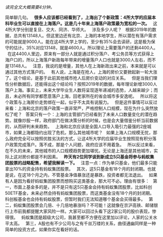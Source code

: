 *读完全文大概需要4分钟。*
  
简单聊几句。
 
**很多人应该都已经看到了，上海出了个新政策：4所大学的应届本科毕业生可以直接在上海落户。这是几十年来上海落户政策最为宽松的一次。**
 
这4所大学分别是复旦、交大、同济、华师大。
 
涉及多少人呢？
 
根据2019年的数据，总共有13148人。但这里边还有北京、上海的本地学生，所以潜在有落户需求的可能就是9000人。能在这4所大学上学的，至少有35%会去读研，这是极为保守的估计。35%对应13148，就是4600人。所以理论上需要落户的还剩4400人。
 
在这4400人里边，原来有一部分人就是通过积分落户、考公务员等方式获得上海户口的，所以上海落户新政每年带来的增量落户人口也就是3000人左右，而不是13148人。
 
注意，我说的是增量，其他人在上海新政出来之前，本来就是可以通过其他方式落户的。
 
有人说，上海是在抢人，上海的房价又要掀起新一轮大涨了。这个结论，是基于此前其他城市抢人后房价变动的对应关系。
 
但是当我们理性分析数据后，还能得出这个结论吗？按照2019年的数据，每年理论新增3000人落户上海。事实上，未来大学毕业生人数将呈现逐年递减的态势，人越来越少；而且，未必所有同学都愿意落户上海，回老家所在的省会城市多安逸呢。
 
所以将这个政策与上海房价走势绑在一起，似乎不太具有说服力。
 
但是这件事情可以反过来看：上海和北京的落户政策一直非常严，严格控制人口规模，现在为什么突然放松了呢？
 
答案只有一个：上海的主管部门已经看到了未来人口数量变化的潜在趋势。就像炒股一样，政府部门在做决策分析的时候，也是会大量借鉴分析当前数据的，从而研判未来趋势。
 
上海和北京应该是全国人口导入吸引力最强的2座城市，如果上海都隐约出现了危机，那么其他城市呢？
 
如果上海人口规模无忧，那么政府完全可以按照优胜劣汰的方式，让这4所大学的应届毕业生按照现有积分落户政策完成落户。落不成，那是个人问题，政府应该不用着急。
 
所以反过来看，在不久的未来，其他城市的人口规模趋势更加堪忧。无论是上海还是其他城市，实际上这对房价都是不利因素。
 
**昨天有2位同学谈到新成立5只基金将参与蚂蚁集团股票的战略配售，希望我解读一下。**
 
注意一点：作为单只基金，他们最多只能拿出10%的资金持有蚂蚁集团股票。
 
其次，这5只基金有18个月的封闭期。也就是说，在这18个月之内，不管基金净值暴涨还是暴跌，投资者都无法退出。
 
如果有人是因为看好蚂蚁集团股票而想购买这类基金，那大可不必。理由有很多：
 
第一，市面上基金多的是，并不是只有这5只基金会持有蚂蚁集团股票，比如科创50ETF基金，未来必然会持有蚂蚁集团股票，而这类基金没有18个月的封闭期。
 
科创板基金也会持有蚂蚁股票，但暂时我们无法知道哪个基金会买得最多。
 
第二，蚂蚁集团股票会几倍、十几倍地暴涨吗？不可能！这就像在京沪高铁、邮储银行上市前我都提醒大家风险一样。大家可以回过头看下这2家公司的股价表现，惨得很。
 
蚂蚁集团是超级大公司，我甚至都不方便在这里加以评论，人家的公关水平太高。
 
第三，A股也有不少公司与之有千丝万缕的关系，曲径通幽同样是一种简单的投资方式，如果你实在看好的话。
  
  
  
